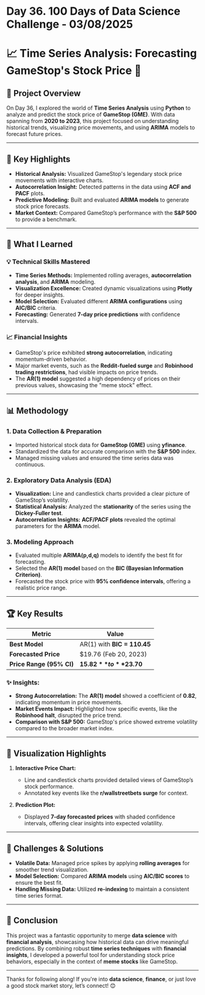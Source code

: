 # Day 36. 100 Days of Data Science Challenge - 03/08/2025
# 📈 Time Series Analysis: Forecasting GameStop's Stock Price 🚀  

## 🌟 Project Overview  

On Day 36, I explored the world of **Time Series Analysis** using **Python** to analyze and predict the stock price of **GameStop (GME)**. With data spanning from **2020 to 2023**, this project focused on understanding historical trends, visualizing price movements, and using **ARIMA** models to forecast future prices.  

---

## 🚀 Key Highlights  

- **Historical Analysis:** Visualized GameStop's legendary stock price movements with interactive charts.  
- **Autocorrelation Insight:** Detected patterns in the data using **ACF and PACF** plots.  
- **Predictive Modeling:** Built and evaluated **ARIMA models** to generate stock price forecasts.  
- **Market Context:** Compared GameStop’s performance with the **S&P 500** to provide a benchmark.  

---

## 🧠 What I Learned  

### 💡 **Technical Skills Mastered**  

- **Time Series Methods:** Implemented rolling averages, **autocorrelation analysis**, and **ARIMA** modeling.  
- **Visualization Excellence:** Created dynamic visualizations using **Plotly** for deeper insights.  
- **Model Selection:** Evaluated different **ARIMA configurations** using **AIC/BIC** criteria.  
- **Forecasting:** Generated **7-day price predictions** with confidence intervals.  

### 📈 **Financial Insights**  

- GameStop's price exhibited **strong autocorrelation**, indicating momentum-driven behavior.  
- Major market events, such as the **Reddit-fueled surge** and **Robinhood trading restrictions**, had visible impacts on price trends.  
- The **AR(1) model** suggested a high dependency of prices on their previous values, showcasing the "meme stock" effect.  

---

## 📊 Methodology  

### 1. **Data Collection & Preparation**  

- Imported historical stock data for **GameStop (GME)** using **yfinance**.  
- Standardized the data for accurate comparison with the **S&P 500** index.  
- Managed missing values and ensured the time series data was continuous.  

### 2. **Exploratory Data Analysis (EDA)**  

- **Visualization:** Line and candlestick charts provided a clear picture of GameStop’s volatility.  
- **Statistical Analysis:** Analyzed the **stationarity** of the series using the **Dickey-Fuller test**.  
- **Autocorrelation Insights:** **ACF/PACF plots** revealed the optimal parameters for the **ARIMA** model.  

### 3. **Modeling Approach**  

- Evaluated multiple **ARIMA(p,d,q)** models to identify the best fit for forecasting.  
- Selected the **AR(1) model** based on the **BIC (Bayesian Information Criterion)**.  
- Forecasted the stock price with **95% confidence intervals**, offering a realistic price range.  

---

## 🏆 Key Results  

| **Metric**              | **Value**               |  
|-------------------------|-------------------------|  
| **Best Model**          | AR(1) with **BIC = 110.45**   |  
| **Forecasted Price**    | $19.76 (Feb 20, 2023)       |  
| **Price Range (95% CI)** | **$15.82** to **$23.70**       |  

### ✨ **Insights:**  

- **Strong Autocorrelation:** The **AR(1) model** showed a coefficient of **0.82**, indicating momentum in price movements.  
- **Market Events Impact:** Highlighted how specific events, like the **Robinhood halt**, disrupted the price trend.  
- **Comparison with S&P 500:** GameStop's price showed extreme volatility compared to the broader market index.  

---

## 🎨 Visualization Highlights  

1. **Interactive Price Chart:**  
   - Line and candlestick charts provided detailed views of GameStop’s stock performance.  
   - Annotated key events like the **r/wallstreetbets surge** for context.  

2. **Prediction Plot:**  
   - Displayed **7-day forecasted prices** with shaded confidence intervals, offering clear insights into expected volatility.  

---

## 🚧 Challenges & Solutions  

- **Volatile Data:** Managed price spikes by applying **rolling averages** for smoother trend visualization.  
- **Model Selection:** Compared **ARIMA models** using **AIC/BIC scores** to ensure the best fit.  
- **Handling Missing Data:** Utilized **re-indexing** to maintain a consistent time series format.  

---

## 📝 Conclusion  

This project was a fantastic opportunity to merge **data science** with **financial analysis**, showcasing how historical data can drive meaningful predictions. By combining robust **time series techniques** with **financial insights**, I developed a powerful tool for understanding stock price behaviors, especially in the context of **meme stocks** like GameStop.  

---

Thanks for following along! If you're into **data science**, **finance**, or just love a good stock market story, let’s connect! 😊  
